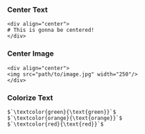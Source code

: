 
### Center Text

```
<div align="center">
# This is gonna be centered!
</div>
```

### Center Image

```
<div align="center">
<img src="path/to/image.jpg" width="250"/>
</div>
```

### Colorize Text

```
$`\textcolor{green}{\text{green}}`$
$`\textcolor{orange}{\text{orange}}`$
$`\textcolor{red}{\text{red}}`$
```

 
